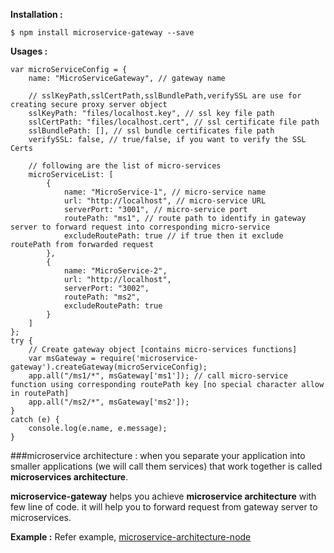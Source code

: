**Installation :**
```
$ npm install microservice-gateway --save
```
**Usages :**
```
var microServiceConfig = {
    name: "MicroServiceGateway", // gateway name
    
    // sslKeyPath,sslCertPath,sslBundlePath,verifySSL are use for creating secure proxy server object
    sslKeyPath: "files/localhost.key", // ssl key file path
    sslCertPath: "files/localhost.cert", // ssl certificate file path
    sslBundlePath: [], // ssl bundle certificates file path
    verifySSL: false, // true/false, if you want to verify the SSL Certs
    
    // following are the list of micro-services
    microServiceList: [
        {
            name: "MicroService-1", // micro-service name
            url: "http://localhost", // micro-service URL
            serverPort: "3001", // micro-service port
            routePath: "ms1", // route path to identify in gateway server to forward request into corresponding micro-service
            excludeRoutePath: true // if true then it exclude routePath from forwarded request
        },
        {
            name: "MicroService-2",
            url: "http://localhost",
            serverPort: "3002",
            routePath: "ms2",
            excludeRoutePath: true
        }
    ]
};
try {
    // Create gateway object [contains micro-services functions]
    var msGateway = require('microservice-gateway').createGateway(microServiceConfig);
    app.all("/ms1/*", msGateway['ms1']); // call micro-service function using corresponding routePath key [no special character allow in routePath]
    app.all("/ms2/*", msGateway['ms2']);
}
catch (e) {
    console.log(e.name, e.message);
}
```
###microservice architecture :
when you separate your application into smaller applications (we will call them services) that work together is called **microservices architecture**.

**microservice-gateway** helps you achieve **microservice architecture** with few line of code. it will help you to forward request from gateway server to microservices. 

**Example :**
Refer example, [microservice-architecture-node][example-url]

[example-url]: https://github.com/ambedeepak99/microservice-architecture-node/
